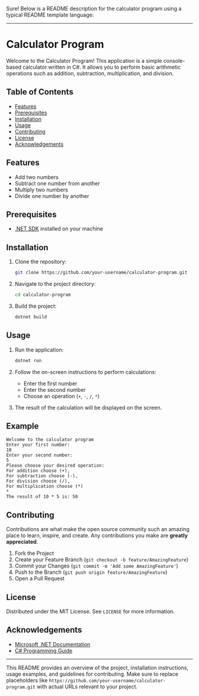 Sure! Below is a README description for the calculator program using a typical README template language:

---

# Calculator Program

Welcome to the Calculator Program! This application is a simple console-based calculator written in C#. It allows you to perform basic arithmetic operations such as addition, subtraction, multiplication, and division.

## Table of Contents

- [Features](#features)
- [Prerequisites](#prerequisites)
- [Installation](#installation)
- [Usage](#usage)
- [Contributing](#contributing)
- [License](#license)
- [Acknowledgements](#acknowledgements)

## Features

- Add two numbers
- Subtract one number from another
- Multiply two numbers
- Divide one number by another

## Prerequisites

- [.NET SDK](https://dotnet.microsoft.com/download) installed on your machine

## Installation

1. Clone the repository:
    ```sh
    git clone https://github.com/your-username/calculator-program.git
    ```
2. Navigate to the project directory:
    ```sh
    cd calculator-program
    ```
3. Build the project:
    ```sh
    dotnet build
    ```

## Usage

1. Run the application:
    ```sh
    dotnet run
    ```
2. Follow the on-screen instructions to perform calculations:
    - Enter the first number
    - Enter the second number
    - Choose an operation (`+`, `-`, `/`, `*`)

3. The result of the calculation will be displayed on the screen.

## Example

```
Welcome to the calculator program
Enter your first number:
10
Enter your second number:
5
Please choose your desired operation:
For addition choose (+),
For subtraction choose (-),
For division choose (/),
For multiplication choose (*)
*
The result of 10 * 5 is: 50
```

## Contributing

Contributions are what make the open source community such an amazing place to learn, inspire, and create. Any contributions you make are **greatly appreciated**.

1. Fork the Project
2. Create your Feature Branch (`git checkout -b feature/AmazingFeature`)
3. Commit your Changes (`git commit -m 'Add some AmazingFeature'`)
4. Push to the Branch (`git push origin feature/AmazingFeature`)
5. Open a Pull Request

## License

Distributed under the MIT License. See `LICENSE` for more information.

## Acknowledgements

- [Microsoft .NET Documentation](https://docs.microsoft.com/en-us/dotnet/)
- [C# Programming Guide](https://docs.microsoft.com/en-us/dotnet/csharp/programming-guide/)

---

This README provides an overview of the project, installation instructions, usage examples, and guidelines for contributing. Make sure to replace placeholders like `https://github.com/your-username/calculator-program.git` with actual URLs relevant to your project.